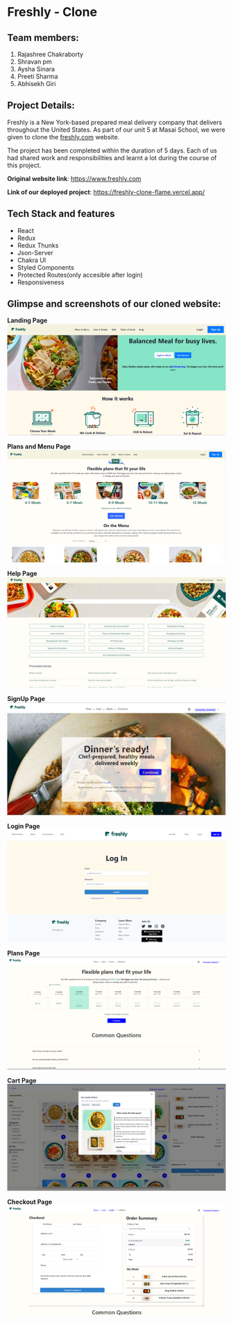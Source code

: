# Freshly - Clone

## Team members:
1. Rajashree Chakraborty
2. Shravan pm
3. Aysha Sinara
4. Preeti Sharma
5. Abhisekh Giri

## Project Details:
Freshly is a New York-based prepared meal delivery company that delivers throughout the United States.  As part of our unit 5 at Masai School, we were given to clone the [freshly.com](https://www.freshly.com) website.

The project has been completed within the duration of 5 days. Each of us had shared work and responsibilities and learnt a lot during the course of this project.

**Original website link**: https://www.freshly.com

**Link of our deployed project**: https://freshly-clone-flame.vercel.app/

## Tech Stack and features
- React
- Redux
- Redux Thunks
- Json-Server
- Chakra UI
- Styled Components
- Protected Routes(only accesible after login)
- Responsiveness


## Glimpse and screenshots of our cloned website:
**Landing Page**
![App Screenshot](https://github.com/rajashree27/Freshly-Clone/blob/master/screenshots/LandingPage.png?raw=true)

**Plans and Menu Page**
![App Screenshot](https://github.com/rajashree27/Freshly-Clone/blob/master/screenshots/PlansAndMenu.png?raw=true)

**Help Page**
![App Screenshot](https://github.com/rajashree27/Freshly-Clone/blob/master/screenshots/Help.png?raw=true)

**SignUp Page**
![App Screenshot](https://github.com/rajashree27/Freshly-Clone/blob/master/screenshots/SignUp.png?raw=true)

**Login Page**
![App Screenshot](https://github.com/rajashree27/Freshly-Clone/blob/master/screenshots/Login.png?raw=true)

**Plans Page**
![App Screenshot](https://github.com/rajashree27/Freshly-Clone/blob/master/screenshots/Plans.png?raw=true)

**Cart Page**
![App Screenshot](https://github.com/rajashree27/Freshly-Clone/blob/master/screenshots/Cart.png?raw=true)

**Checkout Page**
![App Screenshot](https://github.com/rajashree27/Freshly-Clone/blob/master/screenshots/Checkout.png?raw=true)
